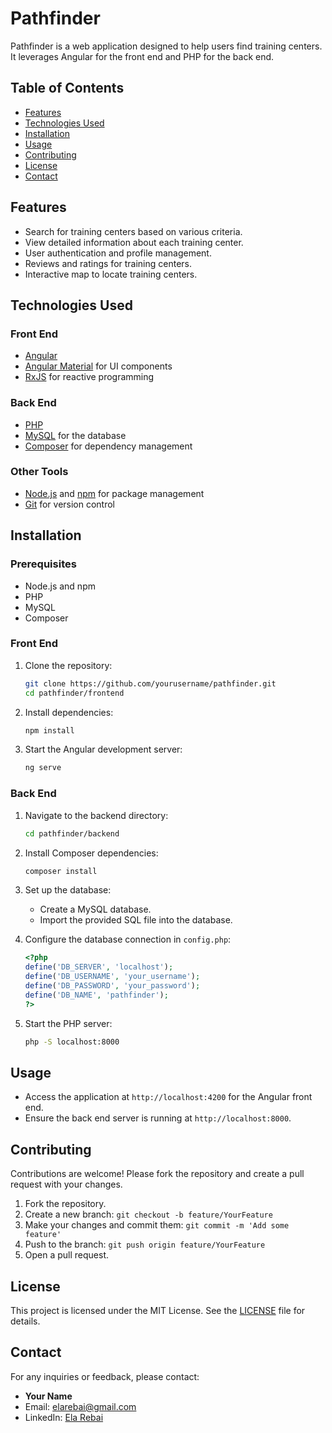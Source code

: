 # Pathfinder

Pathfinder is a web application designed to help users find training centers. It leverages Angular for the front end and PHP for the back end.

## Table of Contents

- [Features](#features)
- [Technologies Used](#technologies-used)
- [Installation](#installation)
- [Usage](#usage)
- [Contributing](#contributing)
- [License](#license)
- [Contact](#contact)

## Features

- Search for training centers based on various criteria.
- View detailed information about each training center.
- User authentication and profile management.
- Reviews and ratings for training centers.
- Interactive map to locate training centers.

## Technologies Used

### Front End

- [Angular](https://angular.io/)
- [Angular Material](https://material.angular.io/) for UI components
- [RxJS](https://rxjs.dev/) for reactive programming

### Back End

- [PHP](https://www.php.net/)
- [MySQL](https://www.mysql.com/) for the database
- [Composer](https://getcomposer.org/) for dependency management

### Other Tools

- [Node.js](https://nodejs.org/) and [npm](https://www.npmjs.com/) for package management
- [Git](https://git-scm.com/) for version control

## Installation

### Prerequisites

- Node.js and npm
- PHP
- MySQL
- Composer

### Front End

1. Clone the repository:
    ```bash
    git clone https://github.com/yourusername/pathfinder.git
    cd pathfinder/frontend
    ```

2. Install dependencies:
    ```bash
    npm install
    ```

3. Start the Angular development server:
    ```bash
    ng serve
    ```

### Back End

1. Navigate to the backend directory:
    ```bash
    cd pathfinder/backend
    ```

2. Install Composer dependencies:
    ```bash
    composer install
    ```

3. Set up the database:
    - Create a MySQL database.
    - Import the provided SQL file into the database.

4. Configure the database connection in `config.php`:
    ```php
    <?php
    define('DB_SERVER', 'localhost');
    define('DB_USERNAME', 'your_username');
    define('DB_PASSWORD', 'your_password');
    define('DB_NAME', 'pathfinder');
    ?>
    ```

5. Start the PHP server:
    ```bash
    php -S localhost:8000
    ```

## Usage

- Access the application at `http://localhost:4200` for the Angular front end.
- Ensure the back end server is running at `http://localhost:8000`.

## Contributing

Contributions are welcome! Please fork the repository and create a pull request with your changes.

1. Fork the repository.
2. Create a new branch: `git checkout -b feature/YourFeature`
3. Make your changes and commit them: `git commit -m 'Add some feature'`
4. Push to the branch: `git push origin feature/YourFeature`
5. Open a pull request.

## License

This project is licensed under the MIT License. See the [LICENSE](LICENSE) file for details.

## Contact

For any inquiries or feedback, please contact:

- **Your Name**
- Email: elarebai@gmail.com
- LinkedIn: [Ela Rebai](https://www.linkedin.com/in/ela-rebai-466b77226/)
